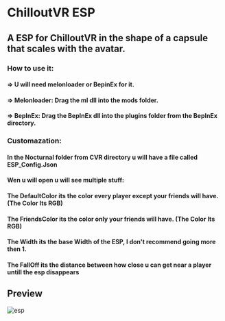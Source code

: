 # ChilloutVR ESP

## A ESP for ChilloutVR in the shape of a capsule that scales with the avatar.

### How to use it:
#### => U will need melonloader or BepinEx for it.
#### => Melonloader: Drag the ml dll into the mods folder.
#### => BepInEx: Drag the BepInEx dll into the plugins folder from the BepInEx directory.


### Customazation:
#### In the Nocturnal folder from CVR directory u will have a file called ESP_Config.Json
#### Wen u will open u will see multiple stuff:
#### The DefaultColor its the color every player except your friends will have. (The Color Its RGB)
#### The FriendsColor its the color only your friends will have. (The Color Its RGB)
#### The Width its the base Width of the ESP, I don't recommend going more then 1.
#### The FallOff its the distance between how close u can get near a player untill the esp disappears

## Preview
![esp](https://user-images.githubusercontent.com/74219635/181627525-49fcbb76-31c4-48a1-991b-921497a1f797.png)

